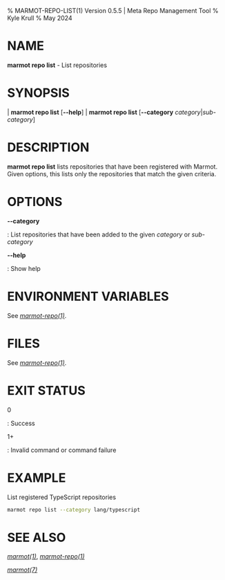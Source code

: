 % MARMOT-REPO-LIST(1) Version 0.5.5 | Meta Repo Management Tool
% Kyle Krull
% May 2024

# NAME

**marmot repo list** - List repositories

# SYNOPSIS

| **marmot repo list** [**\-\-help**]
| **marmot repo list** [**\-\-category** *category*|*sub-category*]

# DESCRIPTION

**marmot repo list** lists repositories that have been registered with Marmot. Given options, this
lists only the repositories that match the given criteria.

# OPTIONS

**\-\-category**

: List repositories that have been added to the given *category* or *sub-category*

**-\-help**

: Show help

# ENVIRONMENT VARIABLES

See [*marmot-repo(1)*](./marmot-repo.1.md).

# FILES

See [*marmot-repo(1)*](./marmot-repo.1.md).

# EXIT STATUS

0

: Success

1+

: Invalid command or command failure

# EXAMPLE

List registered TypeScript repositories

```sh
marmot repo list --category lang/typescript
```

# SEE ALSO

[*marmot(1)*](./marmot.1.md), [*marmot-repo(1)*](./marmot-repo.1.md)

[*marmot(7)*](./marmot.7.md)
